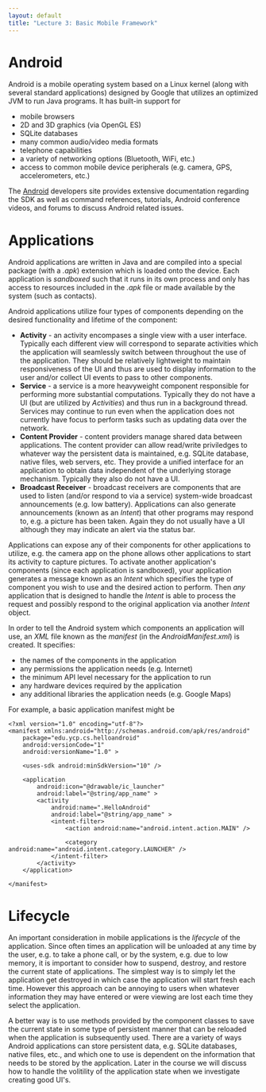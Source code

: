 ```yaml
---
layout: default
title: "Lecture 3: Basic Mobile Framework"
---
```


Android
=======

Android is a mobile operating system based on a Linux kernel (along with several standard applications) designed by Google that utilizes an optimized JVM to run Java programs. It has built-in support for

-   mobile browsers
-   2D and 3D graphics (via OpenGL ES)
-   SQLite databases
-   many common audio/video media formats
-   telephone capabilities
-   a variety of networking options (Bluetooth, WiFi, etc.)
-   access to common mobile device peripherals (e.g. camera, GPS, accelerometers, etc.)

The [Android](http://developer.android.com/index.html) developers site provides extensive documentation regarding the SDK as well as command references, tutorials, Android conference videos, and forums to discuss Android related issues.

Applications
============

Android applications are written in Java and are compiled into a special package (with a *.apk*) extension which is loaded onto the device. Each application is *sandboxed* such that it runs in its own process and only has access to resources included in the *.apk* file or made available by the system (such as contacts).

Android applications utilize four types of components depending on the desired functionality and lifetime of the component:

-   **Activity** - an activity encompases a single view with a user interface. Typically each different view will correspond to separate activities which the application will seamlessly switch between throughout the use of the application. They should be relatively lightweight to maintain responsiveness of the UI and thus are used to display information to the user and/or collect UI events to pass to other components.
-   **Service** - a service is a more heavyweight component responsible for performing more substantial computations. Typically they do not have a UI (but are utilized by *Activities*) and thus run in a background thread. Services may continue to run even when the application does not currently have focus to perform tasks such as updating data over the network.
-   **Content Provider** - content providers manage shared data between applications. The content provider can allow read/write priviledges to whatever way the persistent data is maintained, e.g. SQLite database, native files, web servers, etc. They provide a unified interface for an application to obtain data independent of the underlying storage mechanism. Typically they also do not have a UI.
-   **Broadcast Receiver** - broadcast receivers are components that are used to listen (and/or respond to via a service) system-wide broadcast announcements (e.g. low battery). Applications can also generate announcements (known as an *Intent*) that other programs may respond to, e.g. a picture has been taken. Again they do not usually have a UI although they may indicate an alert via the status bar.

Applications can expose any of their components for other applications to utilize, e.g. the camera app on the phone allows other applications to start its activity to capture pictures. To activate another application's components (since each application is sandboxed), your application generates a message known as an *Intent* which specifies the type of component you wish to use and the desired action to perform. Then *any* application that is designed to handle the *Intent* is able to process the request and possibly respond to the original application via another *Intent* object.

In order to tell the Android system which components an application will use, an *XML* file known as the *manifest* (in the *AndroidManifest.xml*) is created. It specifies:

-   the names of the components in the application
-   any permissions the application needs (e.g. Internet)
-   the minimum API level necessary for the application to run
-   any hardware devices required by the application
-   any additional libraries the application needs (e.g. Google Maps)

For example, a basic application manifest might be

    <?xml version="1.0" encoding="utf-8"?>
    <manifest xmlns:android="http://schemas.android.com/apk/res/android"
        package="edu.ycp.cs.helloandroid"
        android:versionCode="1"
        android:versionName="1.0" >

        <uses-sdk android:minSdkVersion="10" />

        <application
            android:icon="@drawable/ic_launcher"
            android:label="@string/app_name" >
            <activity
                android:name=".HelloAndroid"
                android:label="@string/app_name" >
                <intent-filter>
                    <action android:name="android.intent.action.MAIN" />

                    <category android:name="android.intent.category.LAUNCHER" />
                </intent-filter>
            </activity>
        </application>

    </manifest>

Lifecycle
=========

An important consideration in mobile applications is the *lifecycle* of the application. Since often times an application will be unloaded at any time by the user, e.g. to take a phone call, or by the system, e.g. due to low memory, it is important to consider how to suspend, destroy, and restore the current state of applications. The simplest way is to simply let the application get destroyed in which case the application will start fresh each time. However this approach can be annoying to users when whatever information they may have entered or were viewing are lost each time they select the application.

A better way is to use methods provided by the component classes to save the current state in some type of persistent manner that can be reloaded when the application is subsequently used. There are a variety of ways Android applications can store persistent data, e.g. SQLite databases, native files, etc., and which one to use is dependent on the information that needs to be stored by the application. Later in the course we will discuss how to handle the volitility of the application state when we investigate creating good UI's.
